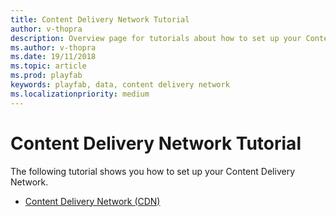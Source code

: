 ```yaml
---
title: Content Delivery Network Tutorial
author: v-thopra
description: Overview page for tutorials about how to set up your Content Delivery Network.
ms.author: v-thopra
ms.date: 19/11/2018
ms.topic: article
ms.prod: playfab
keywords: playfab, data, content delivery network
ms.localizationpriority: medium
---
```


# Content Delivery Network Tutorial

The following tutorial shows you how to set up your Content Delivery Network.

- [Content Delivery Network (CDN)](cdn-quickstart.md)